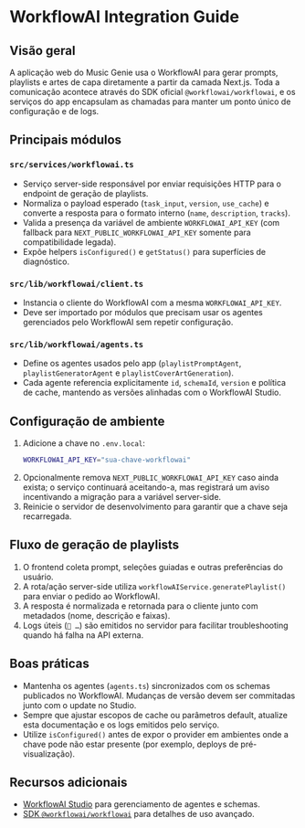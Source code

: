 # WorkflowAI Integration Guide

## Visão geral

A aplicação web do Music Genie usa o WorkflowAI para gerar prompts, playlists e artes de capa diretamente a partir da camada Next.js. Toda a comunicação acontece através do SDK oficial `@workflowai/workflowai`, e os serviços do app encapsulam as chamadas para manter um ponto único de configuração e de logs.

## Principais módulos

### `src/services/workflowai.ts`

- Serviço server-side responsável por enviar requisições HTTP para o endpoint de geração de playlists.
- Normaliza o payload esperado (`task_input`, `version`, `use_cache`) e converte a resposta para o formato interno (`name`, `description`, `tracks`).
- Valida a presença da variável de ambiente `WORKFLOWAI_API_KEY` (com fallback para `NEXT_PUBLIC_WORKFLOWAI_API_KEY` somente para compatibilidade legada).
- Expõe helpers `isConfigured()` e `getStatus()` para superfícies de diagnóstico.

### `src/lib/workflowai/client.ts`

- Instancia o cliente do WorkflowAI com a mesma `WORKFLOWAI_API_KEY`.
- Deve ser importado por módulos que precisam usar os agentes gerenciados pelo WorkflowAI sem repetir configuração.

### `src/lib/workflowai/agents.ts`

- Define os agentes usados pelo app (`playlistPromptAgent`, `playlistGeneratorAgent` e `playlistCoverArtGeneration`).
- Cada agente referencia explicitamente `id`, `schemaId`, `version` e política de cache, mantendo as versões alinhadas com o WorkflowAI Studio.

## Configuração de ambiente

1. Adicione a chave no `.env.local`:
   ```bash
   WORKFLOWAI_API_KEY="sua-chave-workflowai"
   ```
2. Opcionalmente remova `NEXT_PUBLIC_WORKFLOWAI_API_KEY` caso ainda exista; o serviço continuará aceitando-a, mas registrará um aviso incentivando a migração para a variável server-side.
3. Reinicie o servidor de desenvolvimento para garantir que a chave seja recarregada.

## Fluxo de geração de playlists

1. O frontend coleta prompt, seleções guiadas e outras preferências do usuário.
2. A rota/ação server-side utiliza `workflowAIService.generatePlaylist()` para enviar o pedido ao WorkflowAI.
3. A resposta é normalizada e retornada para o cliente junto com metadados (nome, descrição e faixas).
4. Logs úteis (`🎵 …`) são emitidos no servidor para facilitar troubleshooting quando há falha na API externa.

## Boas práticas

- Mantenha os agentes (`agents.ts`) sincronizados com os schemas publicados no WorkflowAI. Mudanças de versão devem ser commitadas junto com o update no Studio.
- Sempre que ajustar escopos de cache ou parâmetros default, atualize esta documentação e os logs emitidos pelo serviço.
- Utilize `isConfigured()` antes de expor o provider em ambientes onde a chave pode não estar presente (por exemplo, deploys de pré-visualização).

## Recursos adicionais

- [WorkflowAI Studio](https://workflowai.com) para gerenciamento de agentes e schemas.
- [SDK `@workflowai/workflowai`](https://www.npmjs.com/package/@workflowai/workflowai) para detalhes de uso avançado.
